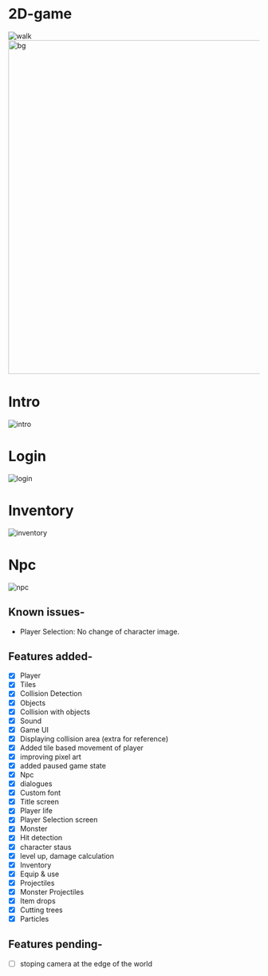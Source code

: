 # 2D-game

  
![walk](https://user-images.githubusercontent.com/87750128/168538484-ac02bcfb-e8bd-45e2-910d-832334ea2731.gif)
<img width="669" alt="bg" src="https://user-images.githubusercontent.com/87750128/168538835-70762dee-eee1-44b1-85ac-5d71f872aa45.png">


# Intro
![intro](https://user-images.githubusercontent.com/87750128/169230125-8912efc0-0c66-4cca-bff8-f5980da9ed3b.gif)

# Login
![login](https://user-images.githubusercontent.com/87750128/169230148-caac0089-3d13-450b-9ec0-10bdcb4b302a.gif)

# Inventory
![inventory](https://user-images.githubusercontent.com/87750128/169230472-2be23dd3-2b02-4289-8cab-47b9ee43b882.gif)

# Npc
![npc](https://user-images.githubusercontent.com/87750128/169230562-f4f8db40-b260-4c9e-a166-f3ff29e7624d.gif)



## Known issues-
- Player Selection: No change of character image.

## Features added-

- [x] Player
- [x] Tiles
- [x] Collision Detection
- [x] Objects
- [x] Collision with objects
- [x] Sound
- [x] Game UI
- [x] Displaying collision area (extra for reference)
- [x] Added tile based movement of player 
- [x] improving pixel art
- [x] added paused game state
- [x] Npc
- [x] dialogues 
- [x] Custom font
- [x] Title screen
- [x] Player life
- [x] Player Selection screen
- [x] Monster
- [x] Hit detection
- [x] character staus
- [x] level up, damage calculation
- [x] Inventory 
- [x] Equip & use
- [x] Projectiles
- [x] Monster Projectiles
- [x] Item drops
- [x] Cutting trees
- [x] Particles
## Features pending-

- [ ] stoping camera at the edge of the world

